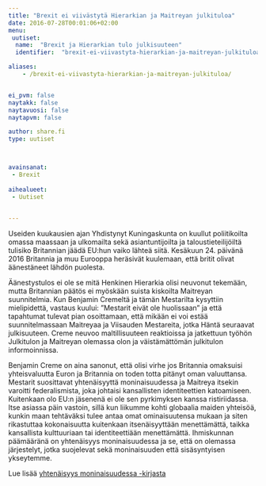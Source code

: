 ```yaml
---
title: "Brexit ei viivästytä Hierarkian ja Maitreyan julkituloa"
date: 2016-07-28T00:01:06+02:00
menu:
 uutiset:
  name:  "Brexit ja Hierarkian tulo julkisuuteen"
  identifier:  "brexit-ei-viivastyta-hierarkian-ja-maitreyan-julkituloa"

aliases:
    - /brexit-ei-viivastyta-hierarkian-ja-maitreyan-julkituloa/


ei_pvm: false
naytakk: false
naytavuosi: false
naytapvm: false

author: share.fi
type: uutiset



avainsanat:
 - Brexit
 
aihealueet:
 - Uutiset
 

---
```



<p>Useiden kuukausien ajan Yhdistynyt Kuningaskunta on kuullut poliitikoilta omassa maassaan ja ulkomailta sekä asiantuntijoilta ja taloustieteilijöiltä tulisiko Britannian jäädä EU:hun vaiko lähteä siitä. Kesäkuun 24. päivänä 2016 Britannia ja muu Eurooppa heräsivät kuulemaan, että britit olivat äänestäneet lähdön puolesta.</p>
<p>Äänestystulos ei ole se mitä Henkinen Hierarkia olisi neuvonut tekemään, mutta Britannian päätös ei myöskään suista kiskoilta Maitreyan suunnitelmia. Kun Benjamin Cremeltä ja tämän Mestarilta kysyttiin mielipidettä, vastaus kuului: ”Mestarit eivät ole huolissaan” ja että tapahtumat tulevat pian osoittamaan, että mikään ei voi estää suunnitelmassaan Maitreyaa ja Viisauden Mestareita, jotka Häntä seuraavat julkisuuteen. Creme neuvoo maltillisuuteen reaktioissa ja jatkettuun työhön Julkitulon ja Maitreyan olemassa olon ja väistämättömän julkitulon informoinnissa.</p>
<p>Benjamin Creme on aina sanonut, että olisi virhe jos Britannia omaksuisi yhteisvaluutta Euron ja Britannia on toden totta pitänyt oman valuuttansa. Mestarit suosittavat yhtenäisyyttä moninaisuudessa ja Maitreya itsekin varoitti federalismista, joka johtaisi kansallisten identiteettien katoamiseen. Kuitenkaan olo EU:n jäsenenä ei ole sen pyrkimyksen kanssa ristiriidassa. Itse asiassa päin vastoin, sillä kun liikumme kohti globaalia maiden yhteisöä, kunkin maan tehtäväksi tulee antaa omat ominaisuutensa mukaan ja siten rikastuttaa kokonaisuutta kuitenkaan itsenäisyyttään menettämättä, taikka kansallista kulttuuriaan tai identiteettiään menettämättä. Ihmiskunnan päämääränä on yhtenäisyys moninaisuudessa ja se, että on olemassa järjestelyt, jotka suojelevat sekä moninaisuuden että sisäsyntyisen ykseytemme.</p>
<p>Lue lisää <a href="/kirjallisuus#yhtenaisyys">yhtenäisyys moninaisuudessa -kirjasta</a>
